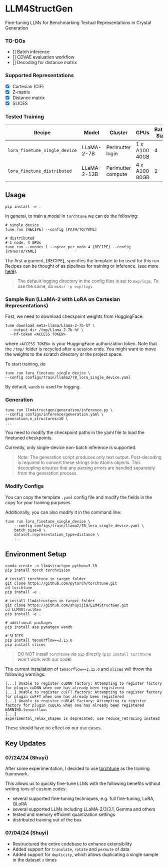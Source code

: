 # LLM4StructGen
Fine-tuning LLMs for Benchmarking Textual Representations in Crystal Generation

### TO-DOs
- [] Batch inference
- [] CDVAE evaluation workflow
- [] Decoding for distance matrix

### Supported Representations
- [x] Cartesian (CIF)
- [x] Z-matrix
- [x] Distance matrix
- [x] SLICES

### Tested Training
| Recipe                      | Model       | Cluster                 | GPUs          | Batch Size | VRAM | Time (hrs) |
|-----------------------------|-------------|-------------------------|---------------|------------|---------------------|----------------------|
| `lora_finetune_single_device` | LLaMA-2-7B  | Perlmutter login   | 1 x A100 40GB | 4          | 15GB/GPU                | 1-2/epoch                |
| `lora_finetune_distributed`   | LLaMA-2-13B | Perlmutter compute | 4 x A100 80GB | 2          | 20GB/GPU                | 1 /epoch                   |

## Usage
```
pip install -e .
```

In general, to train a model in `torchtune` we can do the following:

```
# single device
tune run [RECIPE] --config [PATH/TO/YAML]

# distributed 
# 1 node, 4 GPUs
tune run --nnodes 1 --nproc_per_node 4 [RECIPE] --config [PATH/TO/YAML]
```

The first argument, [RECIPE], specifies the template to be used for this run. Recipes can be thought of as pipelines for training or inference. (see more [here](https://pytorch.org/torchtune/main/deep_dives/recipe_deepdive.html)).

> The default logging directory in the config files is set to `exp/logs`. To use the same, do `mkdir -p exp/logs`.

### Sample Run (LLaMA-2 with LoRA on Cartesian Representations)
First, we need to download checkpoint weights from HuggingFace:
```
tune download meta-llama/Llama-2-7b-hf \
  --output-dir /tmp/Llama-2-7b-hf \
  --hf-token <ACCESS TOKEN>
```
where `<ACCESS TOKEN>` is your HuggingFace authorization token. Note that the `/tmp/` folder is recycled after a session ends. You might want to move the weights to the scratch directory or the project space.

To start training, do

```
tune run lora_finetune_single_device \
--config configs/train/llama2/7B_lora_single_device.yaml
```

By default, `wandb` is used for logging.

### Generation
```
tune run llm4structgen/generation/inference.py \
--config configs/inference/generation.yaml \
generation.n_structures=10 \
...
```

You need to modify the checkpoint paths in the yaml file to load the finetuned checkpoints.

Currently, only single-device non-batch inference is supported. 

> Note: The generation script produces only text output. Post-decoding is required to convert these strings into Atoms objects. This decoupling ensures that any parsing errors are handled separately from the generation process.

### Modify Configs
You can copy the template `.yaml` config file and modify the fields in the copy for your training purposes. 

Additionally, you can also modify it in the command line:

```
tune run lora_finetune_single_device \
    --config configs/train/llama2/7B_lora_single_device.yaml \
    batch_size=8 \
    dataset.representation_type=distance \
    ...
```

## Environment Setup
```
conda create -n llm4structgen python=3.10
pip install torch torchvision

# install torchtune in target folder
git clone https://github.com/pytorch/torchtune.git
cd torchtune
pip install -e .

# install llm4structgen in target folder
git clone https://github.com/shuyijia/LLM4StructGen.git
cd LLM4StructGen
pip install -e .

# additional packages
pip install ase pymatgen wandb

# SLICES
pip install tensorflow==2.15.0
pip install slices
```

> DO NOT install `torchtune` via `pip` directly (`pip install torchtune` won't work with our code)

The current installation of `tensorflow==2.15.0` and `slices` will throw the following warnings:

```
[...] Unable to register cuDNN factory: Attempting to register factory for plugin cuDNN when one has already been registered
[...] Unable to register cuFFT factory: Attempting to register factory for plugin cuFFT when one has already been registered
[...] Unable to register cuBLAS factory: Attempting to register factory for plugin cuBLAS when one has already been registered
WARNING:tensorflow:
[...]
experimental_relax_shapes is deprecated, use reduce_retracing instead
```

These should have no effect on our use cases.

## Key Updates
### 07/24/24 (Shuyi)
After some experimentation, I decided to use [torchtune](https://github.com/pytorch/torchtune) as the training framework. 

This allows us to quickly fine-tune LLMs with the following benefits without writing tons of custom codes:
- several supported fine-tuning techniques, e.g. full fine-tuning, LoRA, QLoRA
- several supported LLMs including LLaMA-2/3/3.1, Gemma and others 
- tested and memory efficient quantization settings
- distributed training out of the box 

### 07/04/24 (Shuyi)
- Restructured the entire codebase to enhance extensibility
- Added support for `translate`, `rotate` and `permute` of data
- Added support for `duplicity`, which allows duplicating a single sample in the dataset `x` times